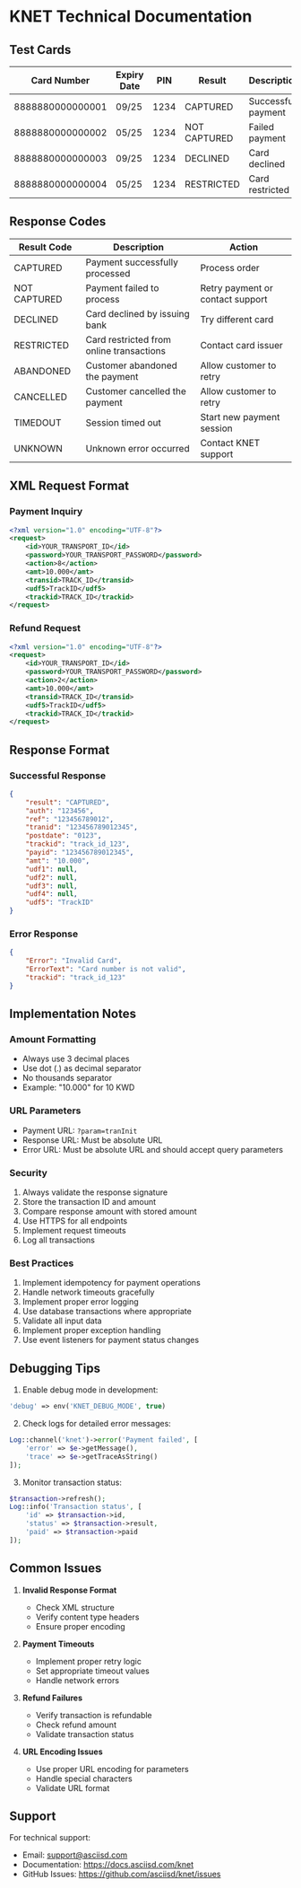 # KNET Technical Documentation

## Test Cards

| Card Number       | Expiry Date | PIN  | Result        | Description                    |
|------------------|-------------|------|---------------|--------------------------------|
| 8888880000000001 | 09/25       | 1234 | CAPTURED      | Successful payment             |
| 8888880000000002 | 05/25       | 1234 | NOT CAPTURED  | Failed payment                 |
| 8888880000000003 | 09/25       | 1234 | DECLINED      | Card declined                  |
| 8888880000000004 | 05/25       | 1234 | RESTRICTED    | Card restricted               |

## Response Codes

| Result Code    | Description                                      | Action                                    |
|---------------|--------------------------------------------------|-------------------------------------------|
| CAPTURED      | Payment successfully processed                    | Process order                             |
| NOT CAPTURED  | Payment failed to process                        | Retry payment or contact support          |
| DECLINED      | Card declined by issuing bank                    | Try different card                        |
| RESTRICTED    | Card restricted from online transactions         | Contact card issuer                       |
| ABANDONED     | Customer abandoned the payment                   | Allow customer to retry                   |
| CANCELLED     | Customer cancelled the payment                   | Allow customer to retry                   |
| TIMEDOUT      | Session timed out                               | Start new payment session                 |
| UNKNOWN       | Unknown error occurred                          | Contact KNET support                      |

## XML Request Format

### Payment Inquiry
```xml
<?xml version="1.0" encoding="UTF-8"?>
<request>
    <id>YOUR_TRANSPORT_ID</id>
    <password>YOUR_TRANSPORT_PASSWORD</password>
    <action>8</action>
    <amt>10.000</amt>
    <transid>TRACK_ID</transid>
    <udf5>TrackID</udf5>
    <trackid>TRACK_ID</trackid>
</request>
```

### Refund Request
```xml
<?xml version="1.0" encoding="UTF-8"?>
<request>
    <id>YOUR_TRANSPORT_ID</id>
    <password>YOUR_TRANSPORT_PASSWORD</password>
    <action>2</action>
    <amt>10.000</amt>
    <transid>TRACK_ID</transid>
    <udf5>TrackID</udf5>
    <trackid>TRACK_ID</trackid>
</request>
```

## Response Format

### Successful Response
```json
{
    "result": "CAPTURED",
    "auth": "123456",
    "ref": "123456789012",
    "tranid": "123456789012345",
    "postdate": "0123",
    "trackid": "track_id_123",
    "payid": "123456789012345",
    "amt": "10.000",
    "udf1": null,
    "udf2": null,
    "udf3": null,
    "udf4": null,
    "udf5": "TrackID"
}
```

### Error Response
```json
{
    "Error": "Invalid Card",
    "ErrorText": "Card number is not valid",
    "trackid": "track_id_123"
}
```

## Implementation Notes

### Amount Formatting
- Always use 3 decimal places
- Use dot (.) as decimal separator
- No thousands separator
- Example: "10.000" for 10 KWD

### URL Parameters
- Payment URL: `?param=tranInit`
- Response URL: Must be absolute URL
- Error URL: Must be absolute URL and should accept query parameters

### Security
1. Always validate the response signature
2. Store the transaction ID and amount
3. Compare response amount with stored amount
4. Use HTTPS for all endpoints
5. Implement request timeouts
6. Log all transactions

### Best Practices
1. Implement idempotency for payment operations
2. Handle network timeouts gracefully
3. Implement proper error logging
4. Use database transactions where appropriate
5. Validate all input data
6. Implement proper exception handling
7. Use event listeners for payment status changes

## Debugging Tips

1. Enable debug mode in development:
```php
'debug' => env('KNET_DEBUG_MODE', true)
```

2. Check logs for detailed error messages:
```php
Log::channel('knet')->error('Payment failed', [
    'error' => $e->getMessage(),
    'trace' => $e->getTraceAsString()
]);
```

3. Monitor transaction status:
```php
$transaction->refresh();
Log::info('Transaction status', [
    'id' => $transaction->id,
    'status' => $transaction->result,
    'paid' => $transaction->paid
]);
```

## Common Issues

1. **Invalid Response Format**
   - Check XML structure
   - Verify content type headers
   - Ensure proper encoding

2. **Payment Timeouts**
   - Implement proper retry logic
   - Set appropriate timeout values
   - Handle network errors

3. **Refund Failures**
   - Verify transaction is refundable
   - Check refund amount
   - Validate transaction status

4. **URL Encoding Issues**
   - Use proper URL encoding for parameters
   - Handle special characters
   - Validate URL format

## Support

For technical support:
- Email: support@asciisd.com
- Documentation: https://docs.asciisd.com/knet
- GitHub Issues: https://github.com/asciisd/knet/issues 